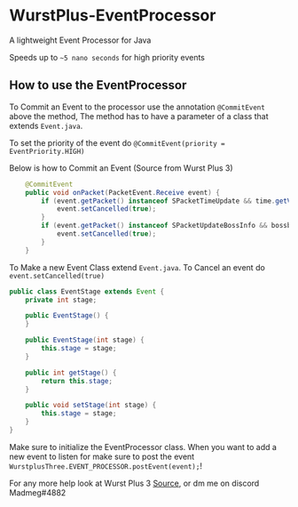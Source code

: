 # WurstPlus-EventProcessor
A lightweight Event Processor for Java

Speeds up to `~5 nano seconds` for high priority events

## How to use the EventProcessor


To Commit an Event to the processor use the annotation `@CommitEvent` above the method, The method has to have
a parameter of a class that extends `Event.java`. 

To set the priority of the event do `@CommitEvent(priority = EventPriority.HIGH)`


Below is how to Commit an Event (Source from Wurst Plus 3)
```java
    @CommitEvent
    public void onPacket(PacketEvent.Receive event) {
        if (event.getPacket() instanceof SPacketTimeUpdate && time.getValue()) {
            event.setCancelled(true);
        }
        if (event.getPacket() instanceof SPacketUpdateBossInfo && bossbar.getValue()) {
            event.setCancelled(true);
        }
    }
```    

To Make a new Event Class extend `Event.java`.
To Cancel an event do `event.setCancelled(true)`


```java
public class EventStage extends Event {
    private int stage;

    public EventStage() {
    }

    public EventStage(int stage) {
        this.stage = stage;
    }

    public int getStage() {
        return this.stage;
    }

    public void setStage(int stage) {
        this.stage = stage;
    }
}
```

Make sure to initialize the EventProcessor class. When you want to add a new event to listen
for make sure to post the event `WurstplusThree.EVENT_PROCESSOR.postEvent(event);`!

For any more help look at Wurst Plus 3 [Source](https://github.com/WurstPlus/wurst-plus-three), or dm me on discord Madmeg#4882

